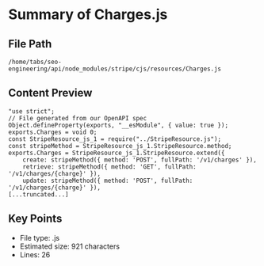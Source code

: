 # Summary of Charges.js
  
## File Path
`/home/tabs/seo-engineering/api/node_modules/stripe/cjs/resources/Charges.js`

## Content Preview
```
"use strict";
// File generated from our OpenAPI spec
Object.defineProperty(exports, "__esModule", { value: true });
exports.Charges = void 0;
const StripeResource_js_1 = require("../StripeResource.js");
const stripeMethod = StripeResource_js_1.StripeResource.method;
exports.Charges = StripeResource_js_1.StripeResource.extend({
    create: stripeMethod({ method: 'POST', fullPath: '/v1/charges' }),
    retrieve: stripeMethod({ method: 'GET', fullPath: '/v1/charges/{charge}' }),
    update: stripeMethod({ method: 'POST', fullPath: '/v1/charges/{charge}' }),
[...truncated...]
```

## Key Points
- File type: .js
- Estimated size: 921 characters
- Lines: 26
